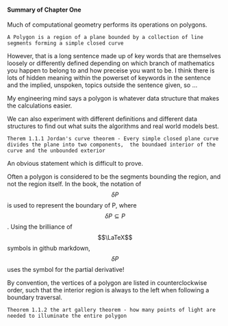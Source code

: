 #### Summary of Chapter One ####

Much of computational geometry performs its operations on polygons.

`A Polygon is a region of a plane bounded by a collection of line segments forming a simple closed curve`

However, that is a long sentence made up of key words that are themselves loosely or differently defined 
depending on which branch of mathematics you happen to belong to and how preceise you want to be.
I think there is lots of hidden meaning within the powerset of keywords in the sentence and the implied, 
unspoken, topics outside the sentence given, so ...

My engineering mind says a polygon is whatever data structure that makes the calculations easier.

We can also experiment with different definitions and different data structures to find out what 
suits the algorithms and real world models best.

`Therem 1.1.1 Jordan's curve theorem - Every simple closed plane curve divides the plane into two components, 
the boundaed interior of the curve and the unbounded exterior`

An obvious statement which is difficult to prove. 

Often a polygon is considered to be the segments bounding 
the region, and not the region itself. In the book, the notation of $$\delta P$$ is used to represent the 
boundary of P, where $$\delta P \subseteq P$$. Using the brilliance of $$\LaTeX$$ symbols
in github markdown, $$\delta P$$ uses the symbol for the partial derivative!

By convention, the vertices of a polygon are listed in counterclockwise order, such that the interior region
is always to the left when following a boundary traversal.

`Theorem 1.1.2 the art gallery theorem - how many points of light are needed to illuminate the entire polygon`



